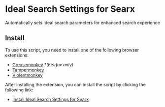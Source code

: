 # Ideal Search Settings for Searx

Automatically sets ideal search parameters for enhanced search experience

## Install

To use this script, you need to install one of the following browser extensions:

- [Greasemonkey](https://www.greasespot.net/) **(Firefox only)*
- [Tampermonkey](https://www.tampermonkey.net/)
- [Violentmonkey](https://violentmonkey.github.io/)

After installing the extension, you can install the script by clicking the following link:

- [Install Ideal Search Settings for Searx](https://github.com/danielytuk/browser-scripts/raw/main/./searx-ideal-settings/index.js)
